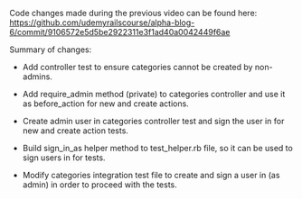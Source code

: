 Code changes made during the previous video can be found here: https://github.com/udemyrailscourse/alpha-blog-6/commit/9106572e5d5be2922311e3f1ad40a0042449f6ae

Summary of changes: 

- Add controller test to ensure categories cannot be created by non-admins.

- Add require_admin method (private) to categories controller and use it as before_action for new and create actions.

- Create admin user in categories controller test and sign the user in for new and create action tests.

- Build sign_in_as helper method to test_helper.rb file, so it can be used to sign users in for tests.

- Modify categories integration test file to create and sign a user in (as admin) in order to proceed with the tests.